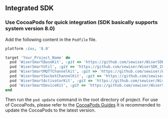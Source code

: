 ## Integrated SDK

### Use CocoaPods for quick integration (SDK basically supports system version 8.0)

Add the following content in the `Podfile` file.

```ruby
platform :ios, '8.0'

target 'Your_Project_Name' do
  pod 'WiserSmartBaseKit', :git => 'https://github.com/sewiser/WiserSDK_IOS.git', :tag => '3.14.0'
  pod 'WiserSmartUtil', :git => 'https://github.com/sewiser/WiserSDK_IOS.git', :tag => '3.14.0'
  pod 'WiserSmartMQTTChannelKit', :git => 'https://github.com/sewiser/WiserSDK_IOS.git', :tag => '3.14.0'
  pod 'WiserSmartSocketChannelKit', :git => 'https://github.com/sewiser/WiserSDK_IOS.git', :tag => '3.14.0'
  pod 'WiserSmartActivatorKit', :git => 'https://github.com/sewiser/WiserSDK_IOS.git', :tag => '3.14.0'
  pod 'WiserSmartDeviceKit', :git => 'https://github.com/sewiser/WiserSDK_IOS.git', :tag => '3.14.0'
end
```

Then run the `pod update` command in the root directory of project.
For use of CocoaPods, please refer to the [CocoaPods Guides](https://guides.cocoapods.org/) It is recommended to update the CocoaPods to the latest version.
